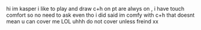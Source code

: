 hi im kasper i like to play and draw
c+h on pt are alwys on , i have touch comfort so no need to ask
even tho i did said im comfy with c+h that doesnt mean u can cover me LOL 
uhhh do not cover unless freind xx
